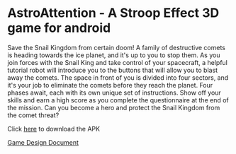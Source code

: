 # AstroAttention - A Stroop Effect 3D game for android

Save the Snail Kingdom from certain doom! A family of destructive comets is heading towards the ice planet, and it's up to you to stop them. As you join forces with the Snail King and take control of your spacecraft, a helpful tutorial robot will introduce you to the buttons that will allow you to blast away the comets. The space in front of you is divided into four sectors, and it's your job to eliminate the comets before they reach the planet. Four phases await, each with its own unique set of instructions. Show off your skills and earn a high score as you complete the questionnaire at the end of the mission. Can you become a hero and protect the Snail Kingdom from the comet threat?

Click [here](https://github.com/RaffaeleBerzoini/AstroAttention/releases/tag/v1.0.0) to download the APK

[Game Design Document](https://github.com/RaffaeleBerzoini/AstroAttention/blob/main/GameDesignDocument.pdf)
